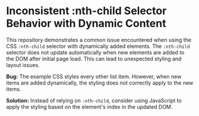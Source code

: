 # Inconsistent :nth-child Selector Behavior with Dynamic Content

This repository demonstrates a common issue encountered when using the CSS `:nth-child` selector with dynamically added elements. The `:nth-child` selector does not update automatically when new elements are added to the DOM after initial page load. This can lead to unexpected styling and layout issues.

**Bug:** The example CSS styles every other list item. However, when new items are added dynamically, the styling does not correctly apply to the new items.

**Solution:** Instead of relying on `:nth-child`, consider using JavaScript to apply the styling based on the element's index in the updated DOM.